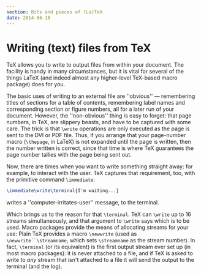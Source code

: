```yaml
---
section: Bits and pieces of (La)TeX
date: 2014-06-10
---
```

# Writing (text) files from TeX

TeX allows you to write to output files from within your document.
The facility is handy in many circumstances, but it is vital for
several of the things LaTeX (and indeed almost any higher-level
TeX-based macro package) does for you.

The basic uses of writing to an external file are ''obvious''&nbsp;&mdash;
remembering titles of sections for a table of contents, remembering
label names and corresponding section or figure numbers, all for a
later run of your document.  However, the ''non-obvious'' thing is
easy to forget: that page numbers, in TeX, are slippery beasts, and
have to be captured with some care.  The trick is that `\write`
operations are only executed as the page is sent to the DVI
or PDF file.  Thus, if you arrange that your page-number macro
(`\thepage`, in LaTeX) is not expanded until the page is
written, then the number written is correct, since that time is where
TeX guarantees the page number tallies with the page being sent
out.

Now, there are times when you want to write something straight away:
for example, to interact with the user.  TeX captures that
requirement, too, with the primitive command `\immediate`:
```latex
\immediate\write\terminal{I'm waiting...}
```
writes a ''computer-irritates-user'' message, to the terminal.

Which brings us to the reason for that `\terminal`.  TeX can
`\write` up to 16 streams simultaneously, and that argument to
`\write` says which is to be used.  Macro packages provide the
means of allocating streams for your use: Plain TeX provides a macro
`\newwrite` (used as `\newwrite``\streamname`, which sets
`\streamname` as the stream number).  In fact, `\terminal` (or
its equivalent) is the first output stream ever set up (in most macro
packages): it is never attached to a file, and if TeX is asked to
write to _any_ stream that isn't attached to a file it will send
the output to the terminal (and the log).

